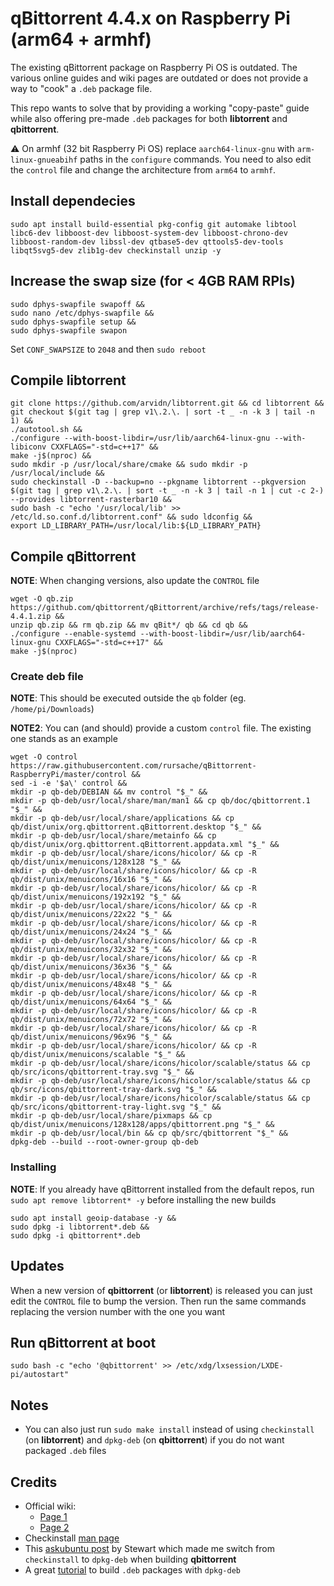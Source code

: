 # qBittorrent 4.4.x on Raspberry Pi (arm64 + armhf)

The existing qBittorrent package on Raspberry Pi OS is outdated. The various online guides and wiki pages are outdated or does not provide a way to "cook" a `.deb` package file. 

This repo wants to solve that by providing a working "copy-paste" guide while also offering pre-made `.deb` packages for both **libtorrent** and **qbittorrent**.

⚠️ On armhf (32 bit Raspberry Pi OS) replace `aarch64-linux-gnu` with `arm-linux-gnueabihf` paths in the `configure` commands. You need to also edit the `control` file and change the architecture from `arm64` to `armhf`.

## Install dependecies
```
sudo apt install build-essential pkg-config git automake libtool libc6-dev libboost-dev libboost-system-dev libboost-chrono-dev libboost-random-dev libssl-dev qtbase5-dev qttools5-dev-tools libqt5svg5-dev zlib1g-dev checkinstall unzip -y
```

## Increase the swap size (for < 4GB RAM RPIs)
```
sudo dphys-swapfile swapoff &&
sudo nano /etc/dphys-swapfile &&
sudo dphys-swapfile setup &&
sudo dphys-swapfile swapon
```
Set `CONF_SWAPSIZE` to `2048` and then `sudo reboot`

## Compile libtorrent
```
git clone https://github.com/arvidn/libtorrent.git && cd libtorrent && git checkout $(git tag | grep v1\.2.\. | sort -t _ -n -k 3 | tail -n 1) &&
./autotool.sh &&
./configure --with-boost-libdir=/usr/lib/aarch64-linux-gnu --with-libiconv CXXFLAGS="-std=c++17" &&
make -j$(nproc) &&
sudo mkdir -p /usr/local/share/cmake && sudo mkdir -p /usr/local/include &&
sudo checkinstall -D --backup=no --pkgname libtorrent --pkgversion $(git tag | grep v1\.2.\. | sort -t _ -n -k 3 | tail -n 1 | cut -c 2-) --provides libtorrent-rasterbar10 &&
sudo bash -c "echo '/usr/local/lib' >> /etc/ld.so.conf.d/libtorrent.conf" && sudo ldconfig &&
export LD_LIBRARY_PATH=/usr/local/lib:${LD_LIBRARY_PATH}
```

## Compile qBittorrent
**NOTE**: When changing versions, also update the `CONTROL` file
```
wget -O qb.zip https://github.com/qbittorrent/qBittorrent/archive/refs/tags/release-4.4.1.zip &&
unzip qb.zip && rm qb.zip && mv qBit*/ qb && cd qb &&
./configure --enable-systemd --with-boost-libdir=/usr/lib/aarch64-linux-gnu CXXFLAGS="-std=c++17" &&
make -j$(nproc)
```
### Create deb file
**NOTE**: This should be executed outside the `qb` folder (eg. `/home/pi/Downloads`)

**NOTE2**: You can (and should) provide a custom `control` file. The existing one stands as an example
```
wget -O control https://raw.githubusercontent.com/rursache/qBittorrent-RaspberryPi/master/control &&
sed -i -e '$a\' control &&
mkdir -p qb-deb/DEBIAN && mv control "$_" &&
mkdir -p qb-deb/usr/local/share/man/man1 && cp qb/doc/qbittorrent.1 "$_" &&
mkdir -p qb-deb/usr/local/share/applications && cp qb/dist/unix/org.qbittorrent.qBittorrent.desktop "$_" &&
mkdir -p qb-deb/usr/local/share/metainfo && cp qb/dist/unix/org.qbittorrent.qBittorrent.appdata.xml "$_" &&
mkdir -p qb-deb/usr/local/share/icons/hicolor/ && cp -R qb/dist/unix/menuicons/128x128 "$_" &&
mkdir -p qb-deb/usr/local/share/icons/hicolor/ && cp -R qb/dist/unix/menuicons/16x16 "$_" &&
mkdir -p qb-deb/usr/local/share/icons/hicolor/ && cp -R qb/dist/unix/menuicons/192x192 "$_" &&
mkdir -p qb-deb/usr/local/share/icons/hicolor/ && cp -R qb/dist/unix/menuicons/22x22 "$_" &&
mkdir -p qb-deb/usr/local/share/icons/hicolor/ && cp -R qb/dist/unix/menuicons/24x24 "$_" &&
mkdir -p qb-deb/usr/local/share/icons/hicolor/ && cp -R qb/dist/unix/menuicons/32x32 "$_" &&
mkdir -p qb-deb/usr/local/share/icons/hicolor/ && cp -R qb/dist/unix/menuicons/36x36 "$_" &&
mkdir -p qb-deb/usr/local/share/icons/hicolor/ && cp -R qb/dist/unix/menuicons/48x48 "$_" &&
mkdir -p qb-deb/usr/local/share/icons/hicolor/ && cp -R qb/dist/unix/menuicons/64x64 "$_" &&
mkdir -p qb-deb/usr/local/share/icons/hicolor/ && cp -R qb/dist/unix/menuicons/72x72 "$_" &&
mkdir -p qb-deb/usr/local/share/icons/hicolor/ && cp -R qb/dist/unix/menuicons/96x96 "$_" &&
mkdir -p qb-deb/usr/local/share/icons/hicolor/ && cp -R qb/dist/unix/menuicons/scalable "$_" &&
mkdir -p qb-deb/usr/local/share/icons/hicolor/scalable/status && cp qb/src/icons/qbittorrent-tray.svg "$_" &&
mkdir -p qb-deb/usr/local/share/icons/hicolor/scalable/status && cp qb/src/icons/qbittorrent-tray-dark.svg "$_" &&
mkdir -p qb-deb/usr/local/share/icons/hicolor/scalable/status && cp qb/src/icons/qbittorrent-tray-light.svg "$_" &&
mkdir -p qb-deb/usr/local/share/pixmaps && cp qb/dist/unix/menuicons/128x128/apps/qbittorrent.png "$_" &&
mkdir -p qb-deb/usr/local/bin && cp qb/src/qbittorrent "$_" &&
dpkg-deb --build --root-owner-group qb-deb
```
### Installing
**NOTE**: If you already have qBittorrent installed from the default repos, run `sudo apt remove libtorrent* -y` before installing the new builds
```
sudo apt install geoip-database -y &&
sudo dpkg -i libtorrent*.deb &&
sudo dpkg -i qbittorrent*.deb
```

## Updates
When a new version of **qbittorrent** (or **libtorrent**) is released you can just edit the `CONTROL` file to bump the version. Then run the same commands replacing the version number with the one you want

## Run qBittorrent at boot
```
sudo bash -c "echo '@qbittorrent' >> /etc/xdg/lxsession/LXDE-pi/autostart"
```

## Notes
- You can also just run `sudo make install` instead of using `checkinstall` (on **libtorrent**) and `dpkg-deb` (on **qbittorrent**) if you do not want packaged `.deb` files

## Credits
- Official wiki:
	- [Page 1](https://github.com/qbittorrent/qBittorrent/wiki/Compilation:-Raspberry-Pi-OS-and-DietPi)
	- [Page 2](https://github.com/qbittorrent/qBittorrent/wiki/Compilation%3A-Debian-and-Ubuntu#compiling-qbittorrent-with-the-gui)
- Checkinstall [man page](https://manpages.debian.org/jessie/checkinstall/checkinstall.8)
- This [askubuntu post](https://askubuntu.com/questions/1014619/a-working-version-of-checkinstall) by Stewart which made me switch from `checkinstall` to `dpkg-deb` when building **qbittorrent**
- A great [tutorial](https://www.internalpointers.com/post/build-binary-deb-package-practical-guide) to build `.deb` packages with `dpkg-deb`
